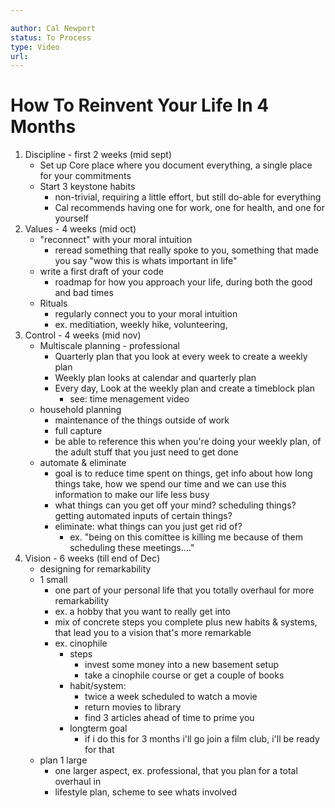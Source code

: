 ```yaml
---

author: Cal Newport
status: To Process
type: Video
url:
---
```

# How To Reinvent Your Life In 4 Months


1. Discipline - first 2 weeks (mid sept)
	- Set up Core place where you document everything, a single place for your commitments
	- Start 3 keystone habits
		- non-trivial, requiring a little effort, but still do-able for everything
		- Cal recommends having one for work,  one for health, and one for yourself 
2. Values - 4 weeks (mid oct)
	 - "reconnect" with your moral intuition
		 - reread something that really spoke to you, something that made you say "wow this is whats important in life"
	 - write a first draft of your code
		 - roadmap for how you approach your life, during both the good and bad times
	 - Rituals
		 - regularly connect you to your moral intuition 
		 - ex. meditiation, weekly hike, volunteering, 
3. Control - 4 weeks (mid nov)
	- Multiscale planning - professional
		- Quarterly plan that you look at every week to create a weekly plan
		- Weekly plan looks at calendar and quarterly plan
		- Every day, Look at the weekly plan and create a timeblock plan
			- see: time menagement video
	- household planning
		- maintenance of the things outside of work
		- full capture
		- be able to reference this when you're doing your weekly plan, of the adult stuff that you just need to get done
	- automate & eliminate
		- goal is to reduce time spent on things, get info about how long things take, how we spend our time and we can use this information to make our life less busy
		- what things can you get off your mind? scheduling things? getting automated inputs of certain things?
		- eliminate: what things can you just get rid of?
			- ex. "being on this comittee is killing me because of them scheduling these meetings...."
4. Vision - 6 weeks (till end of Dec)
	- designing for remarkability
	- 1 small
		- one part of your personal life that you totally overhaul for more remarkability
		- ex. a hobby that you want to really get into
		- mix of concrete steps you complete plus new habits & systems, that lead you to a vision that's more remarkable
		- ex. cinophile
			- steps
				- invest some money into a new basement setup
				- take a cinophile course or get a couple of books
			- habit/system: 
				- twice a week scheduled to watch a movie
				- return movies to library
				- find 3 articles ahead of time to prime you
			- longterm goal
				- if i do this for 3 months i'll go join a film club, i'll be ready for that
	- plan 1 large
		- one larger aspect, ex. professional, that you plan for a total overhaul in 
		- lifestyle plan, scheme to see whats involved